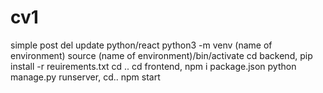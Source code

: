 # cv1
simple post del update python/react
python3 -m venv (name of environment)
source (name of environment)/bin/activate
cd backend, pip install -r reuirements.txt cd ..
cd frontend, npm i package.json
python manage.py runserver, cd..
npm start
